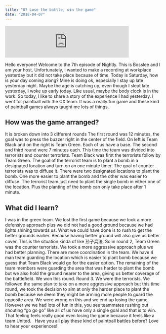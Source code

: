 ```yaml
---
title: "07 Lose the battle, win the game"
date: "2018-04-07"
---
```


<iframe src="https://anchor.fm/bosslee/embed/episodes/07-win-the-battle--lose-the-war-e19pvk" width="400px" height="102px" frameborder="0" scrolling="no"></iframe>

 Hello everyone! Welcome to the 7th episode of Nightly. This is Bosslee and I am your host. Unfortunately, I wanted to make a recording at workplace yesterday but it did not take place because of time. Today is Saturday, how is your day coming along? Mine is doing ok, especially I stay up late yesterday night. Maybe the age is catching up, even though I slept late yesterday, I woke up early today. Like usual, maybe the body clock is in the work. So today, I like to share a story of the experience I had yesterday. I went for paintball with the CX team. It was a really fun game and these kind of paintball games always taught me lots of things.

## How was the game arranged?

It is broken down into 3 different rounds The first round was 12 minutes, the goal was to press the buzzer right in the center of the field. On left is Team Black and on the right is Team Green. Each of us have a base. The second and third round were 7 minutes each. This time the team was divided into terrorists and counter terrorists. Team Black was first the terrorists follow by Team Green. The goal of the terrorist team is to plant a bomb in a designated location and turn on an one minute timer. The goal of counter terrorists was to diffuse it. There were two designated locations to plant the bomb. One more easier to plant the bomb and the other was easier to diffuse. The terrorist team just need to plant the single bomb in either one of the location. Plus the planting of the bomb can only take place after 1 minute.

## What did I learn?

I was in the green team. We lost the first game because we took a more defensive approach plus we did not had a good ground because we had lights shining towards us. What we could have done is to rush to get the better grounds earlier. Because having better ground will also give us better cover. This is the situation kinda of like 孙子兵法. So in round 2, Team Green was the counter terrorists. We took a more aggressive approach plus we had better planning. There are more coordination in the team. We have 4 man team guarding the location which is easier to plant bomb because we guess that Team Black would go for the easier option. The remaining of the team members were guarding the area that was harder to plant the bomb but we also hold the ground nearer to the area, giving us better coverage of the battlefield. We won this round. Round 3. We were the terrorists. We followed the same plan to take on a more aggressive approach but this time round, we took the decision to aim at only the harder place to plant the bomb because we deem they might be arming more people to guard the opposite area. We were wrong on this and we end up losing the game. However we we had lots of fun in this, you see teammates rushing out shouting “go go go” like all of us have only a single goal and that is to win. That feeling feels really good even losing the game because it feels like a team United.   Have you all play these kind of paintball battles before? Love to hear your experiences!
